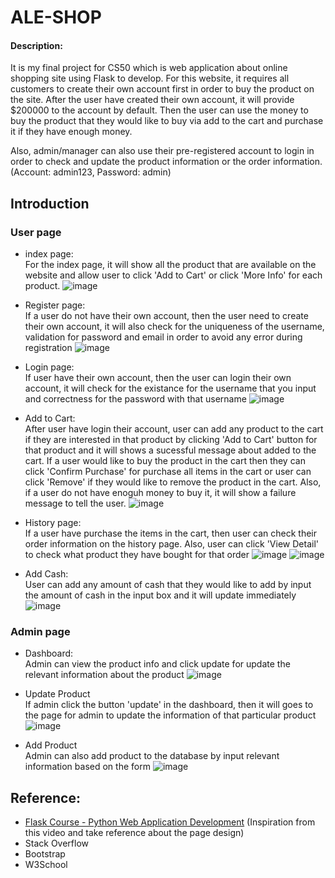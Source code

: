 # ALE-SHOP

#### Description:
It is my final project for CS50 which is web application about online shopping site using Flask to develop. For this website, it requires all customers to create their own account first in order to buy the product on the site. After the user have created their own account, it will provide $200000 to the account by default. Then the user can use the money to buy the product that they would like to buy via add to the cart and purchase it if they have enough money.

Also, admin/manager can also use their pre-registered account to login in order to check and update the product information or the order information. (Account: admin123, Password: admin)

## Introduction

### User page
- index page: <br>
For the index page, it will show all the product that are available on the website and allow user to click 'Add to Cart' or click 'More Info' for each product.
![image](https://user-images.githubusercontent.com/78290169/155998032-f329b304-4be7-470f-8d8f-73d1273e3438.png)

- Register page: <br>
If a user do not have their own account, then the user need to create their own account, it will also check for the uniqueness of the username, validation for password and email in order to avoid any error during registration
![image](https://user-images.githubusercontent.com/78290169/155998112-3f4f215c-188b-4296-95da-26824d504053.png)

- Login page: <br>
If user have their own account, then the user can login their own account, it will check for the existance for the username that you input and correctness for the password with that username
![image](https://user-images.githubusercontent.com/78290169/155998250-74ea6e4c-82cf-4763-87df-06e8d9ea436d.png)

- Add to Cart: <br>
After user have login their account, user can add any product to the cart if they are interested in that product by clicking 'Add to Cart' button for that product and it will shows a sucessful message about added to the cart. If a user would like to buy the product in the cart then they can click 'Confirm Purchase' for purchase all items in the cart or user can click 'Remove' if they would like to remove the product in the cart.  Also, if a user do not have enoguh money to buy it, it will show a failure message to tell the user.
![image](https://user-images.githubusercontent.com/78290169/155998766-39f182f6-9c9d-4386-9a38-b0e303687279.png)

- History page: <br>
If a user have purchase the items in the cart, then user can check their order information on the history page. Also, user can click 'View Detail' to check what product they have bought for that order
![image](https://user-images.githubusercontent.com/78290169/155998806-a226eb77-e0d9-46c0-89d4-8e4e4234566e.png)
![image](https://user-images.githubusercontent.com/78290169/155998829-a3015686-52be-455f-8e3f-c2cfbaa562fe.png)

- Add Cash: <br>
User can add any amount of cash that they would like to add by input the amount of cash in the input box and it will update immediately
![image](https://user-images.githubusercontent.com/78290169/155998860-23e4064f-5f41-4a1e-b7b8-4d5ca1427c1a.png)

### Admin page
- Dashboard: <br>
Admin can view the product info and click update for update the relevant information about the product
![image](https://user-images.githubusercontent.com/78290169/155999068-218588c8-073a-4d1e-af8b-0e144dc8f108.png)

- Update Product <br>
If admin click the button 'update' in the dashboard, then it will goes to the page for admin to update the information of that particular product
![image](https://user-images.githubusercontent.com/78290169/155999230-ce66c9a7-7c13-429c-9443-c03aa6b0ac8b.png)

- Add Product <br>
Admin can also add product to the database by input relevant information based on the form 
![image](https://user-images.githubusercontent.com/78290169/155999484-b3ea4746-049d-4a1f-8f63-2d2fb930f723.png)

## Reference:
- <a href="https://youtu.be/Qr4QMBUPxWo">Flask Course - Python Web Application Development</a> (Inspiration from this video and take reference about the page design)
- Stack Overflow
- Bootstrap
- W3School
